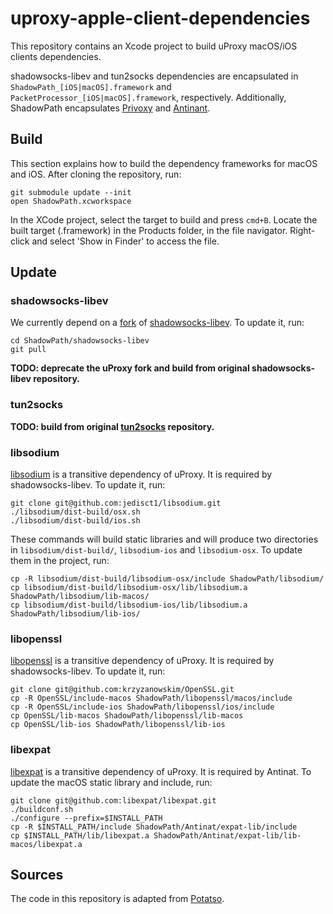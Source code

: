 # uproxy-apple-client-dependencies
This repository contains an Xcode project to build uProxy macOS/iOS clients dependencies.

shadowsocks-libev and tun2socks dependencies are encapsulated in `ShadowPath_[iOS|macOS].framework` and `PacketProcessor_[iOS|macOS].framework`, respectively. Additionally, ShadowPath encapsulates [Privoxy](https://www.privoxy.org) and [Antinant](http://www.malsmith.net/antinat).

## Build

This section explains how to build the dependency frameworks for macOS and iOS. After cloning the repository, run:

```
git submodule update --init
open ShadowPath.xcworkspace
```

In the XCode project, select the target to build and press `cmd+B`. Locate the built target (.framework) in the Products folder, in the file navigator. Right-click and select 'Show in Finder' to access the file.


## Update

### shadowsocks-libev

We currently depend on a [fork](https://github.com/uProxy/shadowsocks-libev-ios/) of [shadowsocks-libev](https://github.com/shadowsocks/shadowsocks-libev). To update it, run:

```
cd ShadowPath/shadowsocks-libev
git pull
```

**TODO: deprecate the uProxy fork and build from original shadowsocks-libev repository.**

### tun2socks

**TODO: build from original [tun2socks](https://github.com/ambrop72/badvpn/) repository.**

### libsodium

[libsodium](https://github.com/jedisct1/libsodium) is a transitive dependency of uProxy. It is required by shadowsocks-libev. To update it, run:

```
git clone git@github.com:jedisct1/libsodium.git
./libsodium/dist-build/osx.sh
./libsodium/dist-build/ios.sh
```

These commands will build static libraries and will produce two directories in `libsodium/dist-build/`, `libsodium-ios` and `libsodium-osx`. To update them in the project, run:

```
cp -R libsodium/dist-build/libsodium-osx/include ShadowPath/libsodium/
cp libsodium/dist-build/libsodium-osx/lib/libsodium.a ShadowPath/libsodium/lib-macos/
cp libsodium/dist-build/libsodium-ios/lib/libsodium.a ShadowPath/libsodium/lib-ios/
```

### libopenssl

[libopenssl](https://github.com/krzyzanowskim/OpenSSL) is a transitive dependency of uProxy. It is required by shadowsocks-libev. To update it, run:

```
git clone git@github.com:krzyzanowskim/OpenSSL.git
cp -R OpenSSL/include-macos ShadowPath/libopenssl/macos/include
cp -R OpenSSL/include-ios ShadowPath/libopenssl/ios/include
cp OpenSSL/lib-macos ShadowPath/libopenssl/lib-macos
cp OpenSSL/lib-ios ShadowPath/libopenssl/lib-ios
```

### libexpat

[libexpat](https://github.com/libexpat/libexpat/tree/master/expat) is a transitive dependency of uProxy. It is required by Antinat. To update the macOS static library and include, run:

```
git clone git@github.com:libexpat/libexpat.git
./buildconf.sh
./configure --prefix=$INSTALL_PATH
cp -R $INSTALL_PATH/include ShadowPath/Antinat/expat-lib/include
cp $INSTALL_PATH/lib/libexpat.a ShadowPath/Antinat/expat-lib/lib-macos/libexpat.a
```

## Sources
The code in this repository is adapted from [Potatso](https://github.com/uProxy/Potatso).

